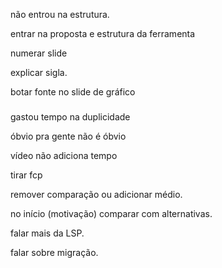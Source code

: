 não entrou na estrutura.

entrar na proposta e estrutura da ferramenta

numerar slide

explicar sigla.

botar fonte no slide de gráfico


### 

gastou tempo na duplicidade

óbvio pra gente não é óbvio

vídeo não adiciona tempo

tirar fcp

remover comparação ou adicionar médio.

no início (motivação) comparar com alternativas.

falar mais da LSP.

falar sobre migração.














